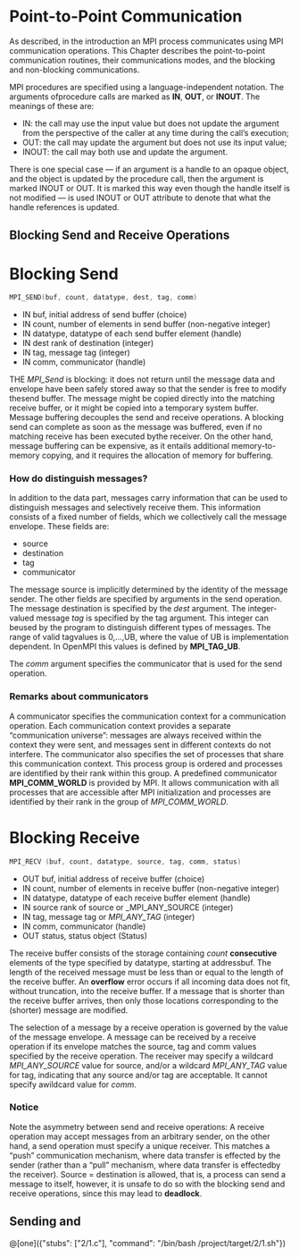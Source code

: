 # Point-to-Point Communication

As described, in the introduction an MPI process communicates using MPI communication operations. This Chapter describes the point-to-point  communication routines, their communications modes, and the blocking and non-blocking communications.  

MPI procedures  are  specified  using  a  language-independent  notation.   The  arguments  ofprocedure calls are marked as **IN**, **OUT**, or **INOUT**. The meanings of these are:
- IN:  the  call  may  use  the  input  value  but  does  not  update  the  argument  from  the perspective of the caller at any time during the call’s execution;
- OUT: the call may update the argument but does not use its input value;
- INOUT: the call may both use and update the argument.

There  is  one  special  case  —  if  an  argument  is  a  handle  to  an  opaque  object, and the object is updated by the procedure call, then the argument is marked INOUT or OUT. It is marked this way even though the handle itself is  not  modified  —  is used INOUT or OUT attribute  to  denote  that  what  the  handle references is updated.

## Blocking Send and Receive Operations

# Blocking Send

```c
MPI_SEND(buf, count, datatype, dest, tag, comm)
```
- IN buf, initial address of send buffer (choice)
- IN count, number of elements in send buffer (non-negative integer)
- IN datatype, datatype of each send buffer element (handle)
- IN dest rank of destination (integer)
- IN tag, message tag (integer)
- IN comm, communicator (handle)

THE _MPI\_Send_ is blocking:  it does not return until the message data and envelope have been safely stored away so that the sender is free to modify thesend buffer.  The message might be copied directly into the matching receive buffer, or it might be copied into a temporary system buffer. Message buffering decouples the send and receive operations.  A blocking send can complete as soon as the message was buffered, even if no matching receive has been executed bythe receiver.  On the other hand, message buffering can be expensive, as it entails additional memory-to-memory copying, and it requires the allocation of memory for buffering. 

### How do distinguish messages?

In addition to the data part, messages carry information that can be used to distinguish messages and selectively receive them.  This information consists of a fixed number of fields, which we collectively call the message envelope.  These fields are:

- source
- destination
- tag
- communicator

The message source is implicitly determined by the identity of the message sender.  The other fields are specified by arguments in the send operation. The message destination is specified by the _dest_ argument. The integer-valued message _tag_ is specified by the tag argument. This integer can beused  by  the  program  to  distinguish  different  types  of  messages. The  range  of  valid  tagvalues is 0,...,UB, where the value of UB is implementation dependent. In OpenMPI this values is defined by **MPI_TAG_UB**.


The _comm_ argument specifies the communicator that is used for the send operation.

### Remarks about communicators

A communicator specifies the communication context for a communication operation. Each communication context provides a separate “communication universe”:  messages are always received within the context they were sent, and messages sent in different contexts do not interfere. The  communicator  also  specifies  the  set  of  processes  that  share  this  communication context.  This process group is ordered and processes are identified by their rank within this group.  A  predefined  communicator **MPI_COMM_WORLD** is  provided  by MPI.  It  allows  communication with all processes that are accessible after MPI initialization and processes are identified by their rank in the group of _MPI\_COMM\_WORLD_.

# Blocking Receive

```c
MPI_RECV (buf, count, datatype, source, tag, comm, status)
```
- OUT buf, initial address of receive buffer (choice)
- IN count, number of elements in receive buffer (non-negative integer)
- IN datatype, datatype of each receive buffer element (handle)
- IN source rank of source or _MPI\_ANY\_SOURCE (integer) 
- IN tag, message tag or _MPI\_ANY\_TAG_ (integer)
- IN comm, communicator (handle)
- OUT status, status object (Status)

The receive buffer consists of the storage containing _count_ **consecutive** elements of the type specified by datatype, starting at addressbuf.  The length of the received message must be  less  than  or  equal  to  the  length  of  the  receive  buffer.   An  **overflow**  error  occurs  if  all incoming data does not fit, without truncation, into the receive buffer. If a message that is shorter than the receive buffer arrives, then only those locations corresponding to the (shorter) message are modified.

The  selection  of  a  message  by  a  receive  operation  is  governed  by  the  value  of  the message envelope.  A message can be received by a receive operation if its envelope matches the source, tag and comm values  specified  by  the  receive  operation. The  receiver  may specify  a  wildcard _MPI\_ANY\_SOURCE_ value  for source,  and/or  a  wildcard _MPI\_ANY\_TAG_ value  for tag,  indicating  that  any  source  and/or  tag  are  acceptable.   It  cannot  specify  awildcard  value  for _comm_. 

### Notice

Note the asymmetry between send and receive operations:  A receive operation may accept messages from an arbitrary sender, on the other hand, a send operation must specify a unique receiver.  This matches a “push” communication mechanism, where data transfer is effected by the sender (rather than a “pull” mechanism, where data transfer is effectedby the receiver). Source = destination is allowed, that is, a process can send a message to itself, however, it is unsafe to do so with the blocking send and receive operations, since this may lead to **deadlock**. 


## Sending and 

@[one]({"stubs": ["2/1.c"], "command": "/bin/bash /project/target/2/1.sh"})
